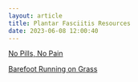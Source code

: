 ```yaml
---
layout: article
title: Plantar Fasciitis Resources
date: 2023-06-08 12:00:40
---
```

[N﻿o Pills, No Pain](https://www.ismoc.net/nopillsnopain.html)

[B﻿arefoot Running on Grass](https://www.ncbi.nlm.nih.gov/pmc/articles/PMC9741467/)